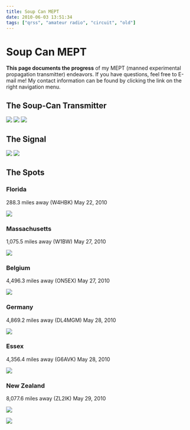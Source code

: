 ```yaml
---
title: Soup Can MEPT
date: 2010-06-03 13:51:34
tags: ["qrss", "amateur radio", "circuit", "old"]
---
```


# Soup Can MEPT

__This page documents the progress__ of my MEPT (manned experimental propagation transmitter) endeavors. If you have questions, feel free to E-mail me! My contact information can be found by clicking the link on the right navigation menu.

## The Soup-Can Transmitter

<div class="text-center img-border">

[![](IMG_3459_thumb.jpg)](IMG_3459.jpg)
[![](IMG_3466_thumb.jpg)](IMG_3466.jpg)
[![](IMG_3467_thumb.jpg)](IMG_3467.jpg)

</div>

## The Signal

<div class="text-center img-border">

[![](aj4vd_gator_thumb.jpg)](aj4vd_gator.png)
[![](antenna_thumb.jpg)](antenna.jpg)

</div>

## The Spots

### Florida
288.3 miles away (W4HBK) May 22, 2010

<div class="text-center img-border">

[![](spotNice_thumb.jpg)](spotNice.jpg)

</div>

### Massachusetts
1,075.5 miles away (W1BW) May 27, 2010

<div class="text-center img-border">

[![](gatorSeen_thumb.jpg)](gatorSeen.jpg)

</div>

### Belgium
4,496.3 miles away (ON5EX) May 27, 2010

<div class="text-center img-border">

[![](aj4vd_gator_belgium_thumb.jpg)](aj4vd_gator_belgium.jpg)

</div>

### Germany
4,869.2 miles away (DL4MGM) May 28, 2010

<div class="text-center img-border">

[![](2010_05_28_DL4MGM_Germany_thumb.jpg)](2010_05_28_DL4MGM_Germany.png)

</div>

### Essex
4,356.4 miles away (G6AVK) May 28, 2010

<div class="text-center img-border">

[![](aj4vd_gator_essex_thumb.jpg)](aj4vd_gator_essex.jpg)

</div>

### New Zealand
8,077.6 miles away (ZL2IK) May 29, 2010

<div class="text-center img-border">

[![](2010_05_29_ZL2IK_NewZealand_thumb.jpg)](2010_05_29_ZL2IK_NewZealand.png)

[![](NewZealand_thumb.jpg)](NewZealand.png)

</div>

